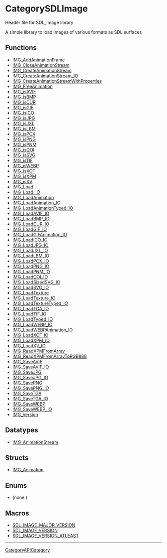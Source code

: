 # CategorySDLImage

Header file for SDL_image library

A simple library to load images of various formats as SDL surfaces

<!-- END CATEGORY DOCUMENTATION -->

## Functions

<!-- DO NOT HAND-EDIT CATEGORY LISTS, THEY ARE AUTOGENERATED AND WILL BE OVERWRITTEN, BASED ON TAGS IN INDIVIDUAL PAGE FOOTERS. EDIT THOSE INSTEAD. -->
<!-- BEGIN CATEGORY LIST: CategorySDLImage, CategoryAPIFunction -->
- [IMG_AddAnimationFrame](IMG_AddAnimationFrame)
- [IMG_CloseAnimationStream](IMG_CloseAnimationStream)
- [IMG_CreateAnimationStream](IMG_CreateAnimationStream)
- [IMG_CreateAnimationStream_IO](IMG_CreateAnimationStream_IO)
- [IMG_CreateAnimationStreamWithProperties](IMG_CreateAnimationStreamWithProperties)
- [IMG_FreeAnimation](IMG_FreeAnimation)
- [IMG_isAVIF](IMG_isAVIF)
- [IMG_isBMP](IMG_isBMP)
- [IMG_isCUR](IMG_isCUR)
- [IMG_isGIF](IMG_isGIF)
- [IMG_isICO](IMG_isICO)
- [IMG_isJPG](IMG_isJPG)
- [IMG_isJXL](IMG_isJXL)
- [IMG_isLBM](IMG_isLBM)
- [IMG_isPCX](IMG_isPCX)
- [IMG_isPNG](IMG_isPNG)
- [IMG_isPNM](IMG_isPNM)
- [IMG_isQOI](IMG_isQOI)
- [IMG_isSVG](IMG_isSVG)
- [IMG_isTIF](IMG_isTIF)
- [IMG_isWEBP](IMG_isWEBP)
- [IMG_isXCF](IMG_isXCF)
- [IMG_isXPM](IMG_isXPM)
- [IMG_isXV](IMG_isXV)
- [IMG_Load](IMG_Load)
- [IMG_Load_IO](IMG_Load_IO)
- [IMG_LoadAnimation](IMG_LoadAnimation)
- [IMG_LoadAnimation_IO](IMG_LoadAnimation_IO)
- [IMG_LoadAnimationTyped_IO](IMG_LoadAnimationTyped_IO)
- [IMG_LoadAVIF_IO](IMG_LoadAVIF_IO)
- [IMG_LoadBMP_IO](IMG_LoadBMP_IO)
- [IMG_LoadCUR_IO](IMG_LoadCUR_IO)
- [IMG_LoadGIF_IO](IMG_LoadGIF_IO)
- [IMG_LoadGIFAnimation_IO](IMG_LoadGIFAnimation_IO)
- [IMG_LoadICO_IO](IMG_LoadICO_IO)
- [IMG_LoadJPG_IO](IMG_LoadJPG_IO)
- [IMG_LoadJXL_IO](IMG_LoadJXL_IO)
- [IMG_LoadLBM_IO](IMG_LoadLBM_IO)
- [IMG_LoadPCX_IO](IMG_LoadPCX_IO)
- [IMG_LoadPNG_IO](IMG_LoadPNG_IO)
- [IMG_LoadPNM_IO](IMG_LoadPNM_IO)
- [IMG_LoadQOI_IO](IMG_LoadQOI_IO)
- [IMG_LoadSizedSVG_IO](IMG_LoadSizedSVG_IO)
- [IMG_LoadSVG_IO](IMG_LoadSVG_IO)
- [IMG_LoadTexture](IMG_LoadTexture)
- [IMG_LoadTexture_IO](IMG_LoadTexture_IO)
- [IMG_LoadTextureTyped_IO](IMG_LoadTextureTyped_IO)
- [IMG_LoadTGA_IO](IMG_LoadTGA_IO)
- [IMG_LoadTIF_IO](IMG_LoadTIF_IO)
- [IMG_LoadTyped_IO](IMG_LoadTyped_IO)
- [IMG_LoadWEBP_IO](IMG_LoadWEBP_IO)
- [IMG_LoadWEBPAnimation_IO](IMG_LoadWEBPAnimation_IO)
- [IMG_LoadXCF_IO](IMG_LoadXCF_IO)
- [IMG_LoadXPM_IO](IMG_LoadXPM_IO)
- [IMG_LoadXV_IO](IMG_LoadXV_IO)
- [IMG_ReadXPMFromArray](IMG_ReadXPMFromArray)
- [IMG_ReadXPMFromArrayToRGB888](IMG_ReadXPMFromArrayToRGB888)
- [IMG_SaveAVIF](IMG_SaveAVIF)
- [IMG_SaveAVIF_IO](IMG_SaveAVIF_IO)
- [IMG_SaveJPG](IMG_SaveJPG)
- [IMG_SaveJPG_IO](IMG_SaveJPG_IO)
- [IMG_SavePNG](IMG_SavePNG)
- [IMG_SavePNG_IO](IMG_SavePNG_IO)
- [IMG_SaveTGA](IMG_SaveTGA)
- [IMG_SaveTGA_IO](IMG_SaveTGA_IO)
- [IMG_SaveWEBP](IMG_SaveWEBP)
- [IMG_SaveWEBP_IO](IMG_SaveWEBP_IO)
- [IMG_Version](IMG_Version)
<!-- END CATEGORY LIST -->

## Datatypes

<!-- DO NOT HAND-EDIT CATEGORY LISTS, THEY ARE AUTOGENERATED AND WILL BE OVERWRITTEN, BASED ON TAGS IN INDIVIDUAL PAGE FOOTERS. EDIT THOSE INSTEAD. -->
<!-- BEGIN CATEGORY LIST: CategorySDLImage, CategoryAPIDatatype -->
- [IMG_AnimationStream](IMG_AnimationStream)
<!-- END CATEGORY LIST -->

## Structs

<!-- DO NOT HAND-EDIT CATEGORY LISTS, THEY ARE AUTOGENERATED AND WILL BE OVERWRITTEN, BASED ON TAGS IN INDIVIDUAL PAGE FOOTERS. EDIT THOSE INSTEAD. -->
<!-- BEGIN CATEGORY LIST: CategorySDLImage, CategoryAPIStruct -->
- [IMG_Animation](IMG_Animation)
<!-- END CATEGORY LIST -->

## Enums

<!-- DO NOT HAND-EDIT CATEGORY LISTS, THEY ARE AUTOGENERATED AND WILL BE OVERWRITTEN, BASED ON TAGS IN INDIVIDUAL PAGE FOOTERS. EDIT THOSE INSTEAD. -->
<!-- BEGIN CATEGORY LIST: CategorySDLImage, CategoryAPIEnum -->
- (none.)
<!-- END CATEGORY LIST -->

## Macros

<!-- DO NOT HAND-EDIT CATEGORY LISTS, THEY ARE AUTOGENERATED AND WILL BE OVERWRITTEN, BASED ON TAGS IN INDIVIDUAL PAGE FOOTERS. EDIT THOSE INSTEAD. -->
<!-- BEGIN CATEGORY LIST: CategorySDLImage, CategoryAPIMacro -->
- [SDL_IMAGE_MAJOR_VERSION](SDL_IMAGE_MAJOR_VERSION)
- [SDL_IMAGE_VERSION](SDL_IMAGE_VERSION)
- [SDL_IMAGE_VERSION_ATLEAST](SDL_IMAGE_VERSION_ATLEAST)
<!-- END CATEGORY LIST -->

----
[CategoryAPICategory](CategoryAPICategory)

